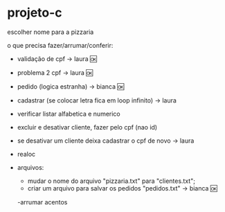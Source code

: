 # projeto-c

escolher nome para a pizzaria

o que precisa fazer/arrumar/conferir:
- validação de cpf -> laura 🆗
- problema 2 cpf -> laura 🆗
- pedido (logica estranha) -> bianca 🆗
- cadastrar (se colocar letra fica em loop infinito) -> laura
- verificar listar alfabetica e numerico
- excluir e desativar cliente, fazer pelo cpf (nao id)
- se desativar um cliente deixa cadastrar o cpf de novo -> laura
- realoc
- arquivos:
   - mudar o nome do arquivo "pizzaria.txt" para "clientes.txt";
   - criar um arquivo para salvar os pedidos "pedidos.txt" -> bianca 🆗

  -arrumar acentos 
